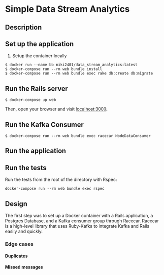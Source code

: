 # Simple Data Stream Analytics

## Description

## Set up the application

1. Setup the container locally

```
$ docker run --name bb niki2401/data_stream_analytics:latest
$ docker-compose run --rm web bundle install
$ docker-compose run --rm web bundle exec rake db:create db:migrate
```

## Run the Rails server

```
$ docker-compose up web
```

Then, open your browser and visit [localhost:3000](http://localhost:3000).

## Run the Kafka Consumer
   
```
$ docker-compose run --rm web bundle exec racecar NodeDataConsumer
```

## Run the application

## Run the tests

Run the tests from the root of the directory with Rspec:

```
docker-compose run --rm web bundle exec rspec
```

## Design

The first step was to set up a Docker container with a Rails application, a Postgres Database, and a Kafka consumer group through Racecar. Racecar is a high-level library that uses Ruby-Kafka to integrate Kafka and Rails easily and quickly.

### Edge cases

#### Duplicates

#### Missed messages